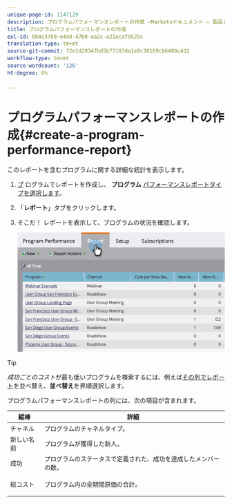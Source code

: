 ```yaml
---
unique-page-id: 1147129
description: プログラムパフォーマンスレポートの作成 —Marketoドキュメント — 製品ドキュメント
title: プログラムパフォーマンスレポートの作成
exl-id: 0b4c3769-e4a8-47b0-aa2c-a21acaf9525c
translation-type: tm+mt
source-git-commit: 72e1d29347bd5b77107da1e9c30169cb6490c432
workflow-type: tm+mt
source-wordcount: '126'
ht-degree: 6%

---
```


# プログラムパフォーマンスレポートの作成{#create-a-program-performance-report}

このレポートを含むプログラムに関する詳細な統計を表示します。

1. [プ](/help/marketo/product-docs/reporting/basic-reporting/creating-reports/create-a-report-in-a-program.md) ログラムでレポートを作成し、 **プログラム** [パフォーマンスレポートタイプを選択します](/help/marketo/product-docs/reporting/basic-reporting/report-types/report-type-overview.md)。
1. 「**レポート**」タブをクリックします。
1. そこだ！ レポートを表示して、プログラムの状況を確認します。

   ![](assets/image2014-9-18-17-3a23-3a2.png)

>[!TIP]
>
>*成功ごとのコスト*&#x200B;が最も低いプログラムを検索するには、例えば[その列でレポート](/help/marketo/product-docs/reporting/basic-reporting/editing-reports/sort-report-on-columns.md)を並べ替え、**並べ替え**&#x200B;を昇順選択します。

プログラムパフォーマンスレポートの列には、次の項目が含まれます。

<table> 
 <thead> 
  <tr> 
   <th>縦棒</th> 
   <th>詳細</th> 
  </tr> 
 </thead> 
 <tbody> 
  <tr> 
   <td>チャネル</td> 
   <td>プログラムのチャネルタイプ。</td> 
  </tr> 
  <tr> 
   <td>新しい名前</td> 
   <td>プログラムが獲得した新人。</td> 
  </tr> 
  <tr> 
   <td>成功</td> 
   <td>プログラムのステータスで定義された、成功を達成したメンバーの数。 </td> 
  </tr> 
  <tr> 
   <td>総コスト</td> 
   <td><p>プログラム内の全期間原価の合計。</p></td> 
  </tr> 
 </tbody> 
</table>
